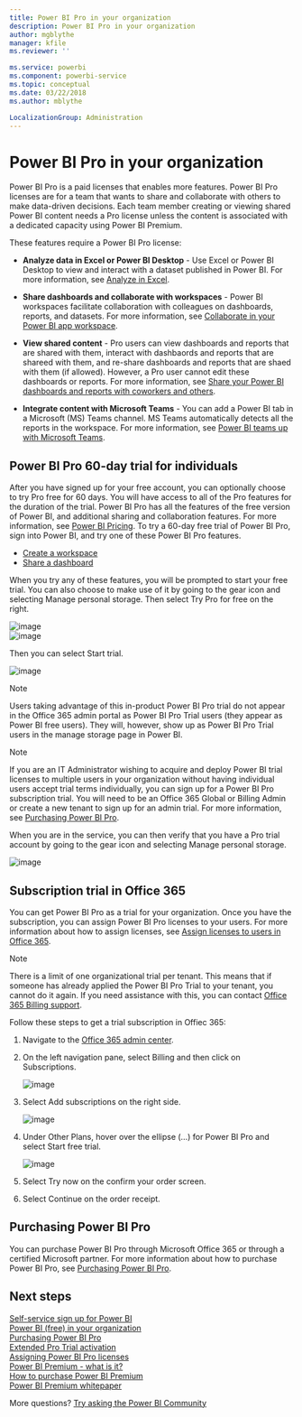 ```yaml
---
title: Power BI Pro in your organization 
description: Power BI Pro in your organization 
author: mgblythe
manager: kfile
ms.reviewer: ''

ms.service: powerbi
ms.component: powerbi-service
ms.topic: conceptual
ms.date: 03/22/2018
ms.author: mblythe

LocalizationGroup: Administration
---
```

# Power BI Pro in your organization

Power BI Pro is a paid licenses that enables more features. Power BI Pro licenses are for a team that wants to share and collaborate with others to make data-driven decisions.  Each team member creating or viewing shared Power BI content needs a Pro license unless the content is associated with a dedicated capacity using Power BI Premium.

These features require a Power BI Pro license:

* **Analyze data in Excel or Power BI Desktop** - Use Excel or Power BI Desktop to view and interact with a dataset published in Power BI. For more information, see [Analyze in Excel](service-analyze-in-excel.md).

* **Share dashboards and collaborate with workspaces** - Power BI workspaces facilitate collaboration with colleagues on dashboards, reports, and datasets. For more information, see [Collaborate in your Power BI app workspace](service-collaborate-power-bi-workspace.md).

* **View shared content** - Pro users can view dashboards and reports that are shared with them, interact with dashbaords and reports that are shareed with them, and re-share dashboards and reports that are shaed with them (if allowed). However, a Pro user cannot edit these dashboards or reports. For more information, see [Share your Power BI dashboards and reports with coworkers and others](service-share-dashboards.md).

* **Integrate content with Microsoft Teams** - You can add a Power BI tab in a Microsoft (MS) Teams channel. MS Teams automatically detects all the reports in the workspace. For more information, see [Power BI teams up with Microsoft Teams](https://powerbi.microsoft.com/en-us/blog/power-bi-teams-up-with-microsoft-teams/). 

## Power BI Pro 60-day trial for individuals

After you have signed up for your free account, you can optionally choose to try Pro free for 60 days. You will have access to all of the Pro features for the duration of the trial. Power BI Pro has all the features of the free version of Power BI, and additional sharing and collaboration features. For more information, see [Power BI Pricing](https://powerbi.microsoft.com/en-us/pricing/). To try a 60-day free trial of Power BI Pro, sign into Power BI, and try one of these Power BI Pro features.

* [Create a workspace](service-create-distribute-apps.md)
* [Share a dashboard](service-share-dashboards.md)

When you try any of these features, you will be prompted to start your free trial. You can also choose to make use of it by going to the gear icon and selecting Manage personal storage. Then select Try Pro for free on the right.

   ![image](media/service-power-bi-pro-in-your-organization/service-power-bi-pro-in-your-organization-01.png)
   </br>
   ![image](media/service-power-bi-pro-in-your-organization/service-power-bi-pro-in-your-organization-02.png)

Then you can select Start trial.

   ![image](media/service-power-bi-pro-in-your-organization/service-power-bi-pro-in-your-organization-03.png)

> [!NOTE]
> Users taking advantage of this in-product Power BI Pro trial do not appear in the Office 365 admin portal as Power BI Pro Trial users (they appear as Power BI free users). They will, however, show up as Power BI Pro Trial users in the manage storage page in Power BI.
>

> [!NOTE]
> If you are an IT Administrator wishing to acquire and deploy Power BI trial licenses to multiple users in your organization without having individual users accept trial terms individually, you can sign up for a Power BI Pro subscription trial. You will need to be an Office 365 Global or Billing Admin or create a new tenant to sign up for an admin trial. For more information, see [Purchasing Power BI Pro](service-admin-purchasing-power-bi-pro.md).
>

When you are in the service, you can then verify that you have a Pro trial account by going to the gear icon and selecting Manage personal storage.

   ![image](media/service-power-bi-pro-in-your-organization/service-power-bi-pro-in-your-organization-04.png)

## Subscription trial in Office 365

You can get Power BI Pro as a trial for your organization. Once you have the subscription, you can assign Power BI Pro licenses to your users. For more information about how to assign licenses, see [Assign licenses to users in Office 365](https://support.office.com/en-us/article/assign-licenses-to-users-in-office-365-for-business-997596b5-4173-4627-b915-36abac6786dc?ui=en-US&rs=en-US&ad=US).

> [!NOTE]
> There is a limit of one organizational trial per tenant. This means that if someone has already applied the Power BI Pro Trial to your tenant, you cannot do it again. If you need assistance with this, you can contact [Office 365 Billing support](https://support.office.microsoft.com/en-us/article/contact-support-for-business-products-admin-help-32a17ca7-6fa0-4870-8a8d-e25ba4ccfd4b?CorrelationId=552bbf37-214f-4202-80cb-b94240dcd671&ui=en-US&rs=en-US&ad=US).
>

Follow these steps to get a trial subscription in Offiec 365:

1. Navigate to the [Office 365 admin center](https://portal.office.com/adminportal/home#/homepage).
2. On the left navigation pane, select Billing and then click on Subscriptions.

   ![image](media/service-power-bi-pro-in-your-organization/service-power-bi-pro-in-your-organization-05.png)

3. Select Add subscriptions on the right side.

   ![image](media/service-power-bi-pro-in-your-organization/service-power-bi-pro-in-your-organization-06.png)

4. Under Other Plans, hover over the ellipse (…) for Power BI Pro and select Start free trial.

   ![image](media/service-power-bi-pro-in-your-organization/service-power-bi-pro-in-your-organization-07.png) 

5. Select Try now on the confirm your order screen.
6. Select Continue on the order receipt.

## Purchasing Power BI Pro

You can purchase Power BI Pro through Microsoft Office 365 or through a certified Microsoft partner. For more information about how to purchase Power BI Pro, see [Purchasing Power BI Pro](service-admin-purchasing-power-bi-pro.md).

## Next steps
[Self-service sign up for Power BI](service-admin-signing-up-for-power-bi-with-a-new-office-365-trial.md)
<br/>
[Power BI (free) in your organization](service-admin-service-free-in-your-organization.md)
<br/>
[Purchasing Power BI Pro](service-admin-purchasing-power-bi-pro.md)
<br/>
[Extended Pro Trial activation](service-extended-pro-trial.md)
<br/>
[Assigning Power BI Pro licenses](service-admin-assigning-power-bi-pro-licenses.md)
<br/>
[Power BI Premium - what is it?](service-admin-premium-manage.md)
<br/>
[How to purchase Power BI Premium](service-admin-premium-purchase.md)
<br/>
[Power BI Premium whitepaper](https://aka.ms/pbipremiumwhitepaper)

More questions? [Try asking the Power BI Community](https://community.powerbi.com/)